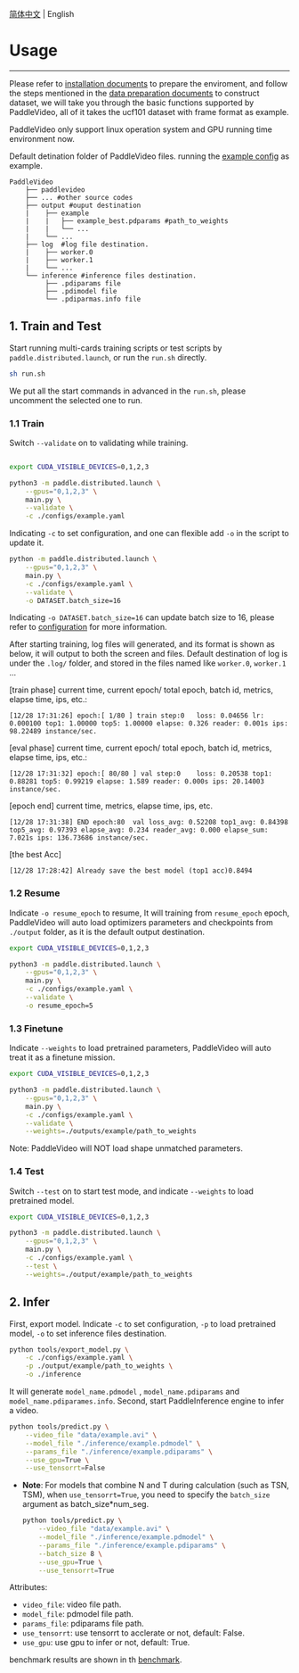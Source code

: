 [简体中文](../zh-CN/usage.md) | English

# Usage
---

Please refer to [installation documents](./install.md) to prepare the enviroment, and follow the steps mentioned in the [data preparation documents](./dataset/) to construct dataset, we will take you through the basic functions supported by PaddleVideo, all of it takes the ucf101 dataset with frame format as example.

PaddleVideo only support linux operation system and GPU running time environment now.

Default detination folder of PaddleVideo files. running the [example config](../../configs/example.yaml) as example.

```
PaddleVideo
    ├── paddlevideo
    ├── ... #other source codes
    ├── output #ouput destination
    |    ├── example
    |    |   ├── example_best.pdparams #path_to_weights
    |    |   └── ...  
    |    └── ...  
    ├── log  #log file destination.
    |    ├── worker.0
    |    ├── worker.1
    |    └── ...  
    └── inference #inference files destination.
         ├── .pdiparams file
         ├── .pdimodel file
         └── .pdiparmas.info file
```

<a name="1"></a>
## 1. Train and Test

Start running multi-cards training scripts or test scripts by `paddle.distributed.launch`, or run the `run.sh` directly.

```bash
sh run.sh
```

We put all the start commands in advanced in the ```run.sh```, please uncomment the selected one to run.


<a name="model_train"></a>
### 1.1 Train

Switch `--validate` on to validating while training.

```bash

export CUDA_VISIBLE_DEVICES=0,1,2,3

python3 -m paddle.distributed.launch \
    --gpus="0,1,2,3" \
    main.py \
    --validate \
    -c ./configs/example.yaml
```

Indicating `-c` to set configuration, and one can flexible add `-o` in the script to update it.

```bash
python -m paddle.distributed.launch \
    --gpus="0,1,2,3" \
    main.py \
    -c ./configs/example.yaml \
    --validate \
    -o DATASET.batch_size=16
```
Indicating `-o DATASET.batch_size=16` can update batch size to 16, please refer to [configuration](tutorials/config.md#config-yaml-details) for more information.

After starting training, log files will generated, and its format is shown as below, it will output to both the screen and files. Default destination of log is under the `.log/` folder, and stored in the files named like `worker.0`, `worker.1` ...

[train phase] current time, current epoch/ total epoch, batch id, metrics, elapse time, ips, etc.:

    [12/28 17:31:26] epoch:[ 1/80 ] train step:0   loss: 0.04656 lr: 0.000100 top1: 1.00000 top5: 1.00000 elapse: 0.326 reader: 0.001s ips: 98.22489 instance/sec.

[eval phase] current time, current epoch/ total epoch, batch id, metrics, elapse time, ips, etc.:


    [12/28 17:31:32] epoch:[ 80/80 ] val step:0    loss: 0.20538 top1: 0.88281 top5: 0.99219 elapse: 1.589 reader: 0.000s ips: 20.14003 instance/sec.


[epoch end] current time, metrics, elapse time, ips, etc.

    [12/28 17:31:38] END epoch:80  val loss_avg: 0.52208 top1_avg: 0.84398 top5_avg: 0.97393 elapse_avg: 0.234 reader_avg: 0.000 elapse_sum: 7.021s ips: 136.73686 instance/sec.

[the best Acc]  

    [12/28 17:28:42] Already save the best model (top1 acc)0.8494

<a name="model_resume"></a>
### 1.2 Resume

Indicate `-o resume_epoch` to resume, It will training from ```resume_epoch``` epoch, PaddleVideo will auto load optimizers parameters and checkpoints from `./output` folder, as it is the default output destination.

```bash
export CUDA_VISIBLE_DEVICES=0,1,2,3

python3 -m paddle.distributed.launch \
    --gpus="0,1,2,3" \
    main.py \
    -c ./configs/example.yaml \
    --validate \
    -o resume_epoch=5

```

<a name="model_finetune"></a>
### 1.3 Finetune

Indicate `--weights` to load pretrained parameters, PaddleVideo will auto treat it as a finetune mission.

```bash
export CUDA_VISIBLE_DEVICES=0,1,2,3

python3 -m paddle.distributed.launch \
    --gpus="0,1,2,3" \
    main.py \
    -c ./configs/example.yaml \
    --validate \
    --weights=./outputs/example/path_to_weights
```

Note: PaddleVideo will NOT load shape unmatched parameters.

<a name="model_test"></a>
### 1.4 Test

Switch `--test` on to start test mode, and indicate `--weights` to load pretrained model.

```bash
export CUDA_VISIBLE_DEVICES=0,1,2,3

python3 -m paddle.distributed.launch \
    --gpus="0,1,2,3" \
    main.py \
    -c ./configs/example.yaml \
    --test \
    --weights=./output/example/path_to_weights
```



<a name="model_inference"></a>
## 2. Infer

First, export model.
Indicate `-c` to set configuration, `-p` to load pretrained model, `-o` to set inference files destination.

```bash
python tools/export_model.py \
    -c ./configs/example.yaml \
    -p ./output/example/path_to_weights \
    -o ./inference
```


It will generate `model_name.pdmodel` , `model_name.pdiparams` and `model_name.pdiparames.info`.
Second, start PaddleInference engine to infer a video.

```bash
python tools/predict.py \
    --video_file "data/example.avi" \
    --model_file "./inference/example.pdmodel" \
    --params_file "./inference/example.pdiparams" \
    --use_gpu=True \
    --use_tensorrt=False
```
- **Note**: For models that combine N and T during calculation (such as TSN, TSM), when `use_tensorrt=True`, you need to specify the `batch_size` argument as batch_size\*num_seg.

    ```bash
    python tools/predict.py \
        --video_file "data/example.avi" \
        --model_file "./inference/example.pdmodel" \
        --params_file "./inference/example.pdiparams" \
        --batch_size 8 \
        --use_gpu=True \
        --use_tensorrt=True
    ```
Attributes:
+ `video_file`: video file path.
+ `model_file`: pdmodel file path.
+ `params_file`: pdiparams file path.
+ `use_tensorrt`: use tensorrt to acclerate or not, default: False.
+ `use_gpu`: use gpu to infer or not, default: True.

benchmark results are shown in th [benchmark](./benchmark.md).
